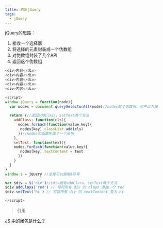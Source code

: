 ```yaml
---
title: 初识jQuery
tags:
  - jQuery
---
```


jQuery的思路：

1. 接收一个选择器
2. 将选择的元素封装成一个伪数组
3. 对伪数组封装了几个API
4. 返回这个伪数组

```javascript
<div>内容</div>
<div>内容</div>
<div>内容</div>
<div>内容</div>
<div>内容</div>

<script>
window.jQuery = function(node){
  var nodes = document.querySelectorAll(node)//nodes是个伪数组，用户以为操作的是node，其实是伪数组nodes
  
  return {//返回addClass、setText两个方法
    addClass: function(cls){
      nodes.forEach(function(value,key){
       nodes[key].classList.add(cls)
      })//nodes和函数形成了一个闭包
    },
    setText: function(text){
    nodes.forEach(function(value,key){
       nodes[key].textContent = text
      })
    }
  }
}
window.$ = jQuery //全局可以使用$符号

var $div = $('div')//$div就有addClass、setText两个方法
$div.addClass('red') // 可将所有 div 的 class 添加一个 red
$div.setText('hi') // 可将所有 div 的 textContent 变为 hi

</script>
```

> 引用

[JS 中的闭包是什么？](https://zhuanlan.zhihu.com/p/22486908)